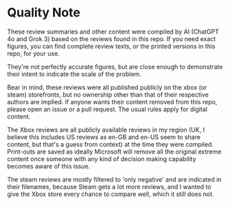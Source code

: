 # Quality Note

These review summaries and other content were compiled by AI (ChatGPT 4o and Grok 3) based on the reviews found in this repo. If you need exact figures, you can find complete review texts, or the printed versions in this repo, for your use. 

They're not perfectly accurate figures, but are close enough to demonstrate their intent to indicate the scale of the problem. 

Bear in mind, these reviews were all published publicly on the xbox (or steam) storefronts, but no ownership other than that of their respective authors are implied. If anyone wants their content removed from this repo, please open an issue or a pull request. The usual rules apply for digital content.

The Xbox reviews are all publicly available reviews in my region (UK, I believe this includes US reviews as en-GB and en-US seem to share content, but that's a guess from context) at the time they were compiled. Print-outs are saved as ideally Microsoft will remove all the original extreme content once someone with any kind of decision making capability becomes aware of this issue.

The steam reviews are mostly filtered to 'only negative' and are indicated in their filenames, because Steam gets a lot more reviews, and I wanted to give the Xbox store every chance to compare well, which it still does not.